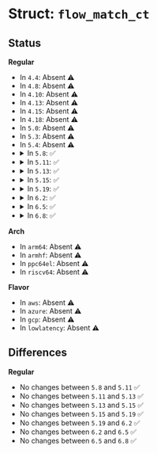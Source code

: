 # Struct: <code>flow_match_ct</code>

## Status
<b>Regular</b>
<ul>
<li>
In <code>4.4</code>: Absent ⚠️
</li>
<li>
In <code>4.8</code>: Absent ⚠️
</li>
<li>
In <code>4.10</code>: Absent ⚠️
</li>
<li>
In <code>4.13</code>: Absent ⚠️
</li>
<li>
In <code>4.15</code>: Absent ⚠️
</li>
<li>
In <code>4.18</code>: Absent ⚠️
</li>
<li>
In <code>5.0</code>: Absent ⚠️
</li>
<li>
In <code>5.3</code>: Absent ⚠️
</li>
<li>
In <code>5.4</code>: Absent ⚠️
</li>
<li>
<details>
<summary>In <code>5.8</code>: ✅</summary>

```c
struct flow_match_ct {
    struct flow_dissector_key_ct *key;
    struct flow_dissector_key_ct *mask;
};
```
</details>
</li>
<li>
<details>
<summary>In <code>5.11</code>: ✅</summary>

```c
struct flow_match_ct {
    struct flow_dissector_key_ct *key;
    struct flow_dissector_key_ct *mask;
};
```
</details>
</li>
<li>
<details>
<summary>In <code>5.13</code>: ✅</summary>

```c
struct flow_match_ct {
    struct flow_dissector_key_ct *key;
    struct flow_dissector_key_ct *mask;
};
```
</details>
</li>
<li>
<details>
<summary>In <code>5.15</code>: ✅</summary>

```c
struct flow_match_ct {
    struct flow_dissector_key_ct *key;
    struct flow_dissector_key_ct *mask;
};
```
</details>
</li>
<li>
<details>
<summary>In <code>5.19</code>: ✅</summary>

```c
struct flow_match_ct {
    struct flow_dissector_key_ct *key;
    struct flow_dissector_key_ct *mask;
};
```
</details>
</li>
<li>
<details>
<summary>In <code>6.2</code>: ✅</summary>

```c
struct flow_match_ct {
    struct flow_dissector_key_ct *key;
    struct flow_dissector_key_ct *mask;
};
```
</details>
</li>
<li>
<details>
<summary>In <code>6.5</code>: ✅</summary>

```c
struct flow_match_ct {
    struct flow_dissector_key_ct *key;
    struct flow_dissector_key_ct *mask;
};
```
</details>
</li>
<li>
<details>
<summary>In <code>6.8</code>: ✅</summary>

```c
struct flow_match_ct {
    struct flow_dissector_key_ct *key;
    struct flow_dissector_key_ct *mask;
};
```
</details>
</li>
</ul>
<b>Arch</b>
<ul>
<li>
In <code>arm64</code>: Absent ⚠️
</li>
<li>
In <code>armhf</code>: Absent ⚠️
</li>
<li>
In <code>ppc64el</code>: Absent ⚠️
</li>
<li>
In <code>riscv64</code>: Absent ⚠️
</li>
</ul>
<b>Flavor</b>
<ul>
<li>
In <code>aws</code>: Absent ⚠️
</li>
<li>
In <code>azure</code>: Absent ⚠️
</li>
<li>
In <code>gcp</code>: Absent ⚠️
</li>
<li>
In <code>lowlatency</code>: Absent ⚠️
</li>
</ul>

## Differences
<b>Regular</b>
<ul>
<li>
No changes between <code>5.8</code> and <code>5.11</code> ✅
</li>
<li>
No changes between <code>5.11</code> and <code>5.13</code> ✅
</li>
<li>
No changes between <code>5.13</code> and <code>5.15</code> ✅
</li>
<li>
No changes between <code>5.15</code> and <code>5.19</code> ✅
</li>
<li>
No changes between <code>5.19</code> and <code>6.2</code> ✅
</li>
<li>
No changes between <code>6.2</code> and <code>6.5</code> ✅
</li>
<li>
No changes between <code>6.5</code> and <code>6.8</code> ✅
</li>
</ul>
